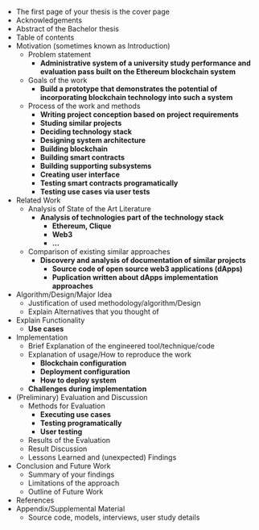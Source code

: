 -   The first page of your thesis is the cover page
-   Acknowledgements
-   Abstract of the Bachelor thesis
-   Table of contents
-   Motivation (sometimes known as Introduction)
    -   Problem statement
        -   **Administrative system of a university study performance and evaluation pass built on the Ethereum blockchain system**
    -   Goals of the work
        -   **Build a prototype that demonstrates the potential of incorporating blockchain technology into such a system**
    -   Process of the work and methods
        -   **Writing project conception based on project requirements**
        -   **Studing similar projects**
        -   **Deciding technology stack**
        -   **Designing system architecture**
        -   **Building blockchain**
        -   **Building smart contracts**
        -   **Building supporting subsystems**
        -   **Creating user interface**
        -   **Testing smart contracts programatically**
        -   **Testing use cases via user tests**
-   Related Work
    -   Analysis of State of the Art Literature
        -   **Analysis of technologies part of the technology stack**
            -   **Ethereum, Clique**
            -   **Web3**
            -   **...**
    -   Comparison of existing similar approaches
        -   **Discovery and analysis of documentation of similar projects**
            -   **Source code of open source web3 applications (dApps)**
            -   **Puplication written about dApps implementation approaches**
-   Algorithm/Design/Major Idea
    -   Justification of used methodology/algorithm/Design
    -   Explain Alternatives that you thought of
-   Explain Functionality
    -   **Use cases**
-   Implementation
    -   Brief Explanation of the engineered tool/technique/code
    -   Explanation of usage/How to reproduce the work
        -   **Blockchain configuration**
        -   **Deployment configuration**
        -   **How to deploy system**
    -   **Challenges during implementation**
-   (Preliminary) Evaluation and Discussion
    -   Methods for Evaluation
        -   **Executing use cases**
        -   **Testing programatically**
        -   **User testing**
    -   Results of the Evaluation
    -   Result Discussion
    -   Lessons Learned and (unexpected) Findings
-   Conclusion and Future Work
    -   Summary of your findings
    -   Limitations of the approach
    -   Outline of Future Work
-   References
-   Appendix/Supplemental Material
    -   Source code, models, interviews, user study details
